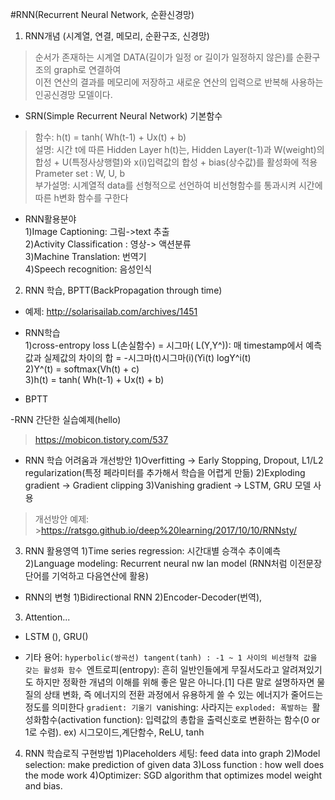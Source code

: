 #RNN(Recurrent Neural Network, 순환신경망)


1. RNN개념 (시계열, 연결, 메모리, 순환구조, 신경망)
> 순서가 존재하는 시계열 DATA(길이가 일정 or 길이가 일정하지 않은)를 순환구조의 graph로 연결하여  
 이전 연산의 결과를 메모리에 저장하고 새로운 연산의 입력으로 반복해 사용하는 인공신경망 모델이다.  
 
 
- SRN(Simple Recurrent Neural Network) 기본함수  
>함수: h(t) = tanh( Wh(t-1) + Ux(t) + b)  
>설명: 시간 t에 따른 Hidden Layer h(t)는, Hidden Layer(t-1)과 W(weight)의 합성 + U(특정사상행렬)와 x(i)입력값의 합성 + bias(상수값)를  활성화에 적용   
>Prameter set : W, U, b  
>부가설명:  시계열적 data를 선형적으로 선언하여 비선형함수를 통과시켜 시간에 따른 h변화 함수를 구한다  
 
- RNN활용분야  
1)Image Captioning: 그림->text 추출  
2)Activity Classification : 영상-> 액션분류  
3)Machine Translation: 번역기  
4)Speech recognition: 음성인식  


2. RNN 학습, BPTT(BackPropagation through time)  
- 예제: http://solarisailab.com/archives/1451  
- RNN학습  
 1)cross-entropy loss L(손실함수) = 시그마( L(Y,Y^)): 매 timestamp에서 예측값과 실제값의 차이의 합 = -시그마(t)시그마(i)(Yi(t) logY^i(t)  
 2)Y^(t) = softmax(Vh(t) + c)  
 3)h(t)  = tanh( Wh(t-1) + Ux(t) + b)  

- BPTT  
>  


-RNN 간단한 실습예제(hello)
>https://mobicon.tistory.com/537

- RNN 학습 어려움과 개선방안
1)Overfitting -> Early Stopping, Dropout, L1/L2 regularization(특정 페라미터를 추가해서 학습을 어렵게 만듦) 
2)Exploding gradient -> Gradient clipping
3)Vanishing gradient -> LSTM, GRU 모델 사용
>개선방안 예제:  >https://ratsgo.github.io/deep%20learning/2017/10/10/RNNsty/

3. RNN 활용영역
1)Time series regression: 시간대별 승객수 추이예측
2)Language modeling: Recurrent neural nw lan model (RNN처럼 이전문장단어를 기억하고 다음연산에 활용)

- RNN의 변형
1)Bidirectional RNN
2)Encoder-Decoder(번역), 
3) Attention...

- LSTM (), GRU()




- 기타 용어:
`hyperbolic(쌍곡선) tangent(tanh) : -1 ~ 1 사이의 비선형적 값을 갖는 활성화 함수
`엔트로피(entropy):   흔히 일반인들에게 무질서도라고 알려져있기도 하지만 정확한 개념의 이해를 위해 좋은 말은 아니다.[1] 다른 말로 설명하자면 물질의 상태 변화, 즉 에너지의 전환 과정에서 유용하게 쓸 수 있는 에너지가 줄어드는 정도를 의미한다
`gradient: 기울기
`vanishing: 사라지는
`exploded: 폭발하는
`활성화함수(activation function): 입력값의 총합을 출력신호로 변환하는 함수(0 or 1로 수렴). ex) 시그모이드,계단함수, ReLU, tanh


4. RNN 학습로직 구현방법
1)Placeholders 세팅: feed data into graph
2)Model selection: make prediction of given data
3)Loss function : how well does the mode work 
4)Optimizer: SGD algorithm that optimizes model weight and bias.
